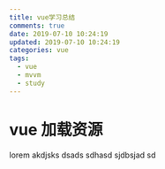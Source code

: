 ```yaml
---
title: vue学习总结
comments: true
date: 2019-07-10 10:24:19
updated: 2019-07-10 10:24:19
categories: vue
tags:
  - vue
  - mvvm
  - study
---
```




# vue 加载资源

lorem akdjsks dsads  sdhasd sjdbsjad sd